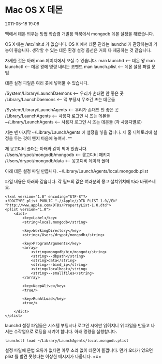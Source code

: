 # Mac OS X 데몬

2011-05-18 19:06

맥에서 데몬 띄우는 방법 학습겸 개발용 맥북에서 mongodb 데몬 설정을 해봤습니다.

OS X 에는 /etc/init.d 가 없습니다.
OS X 에서 데몬 관리는 launchd 가 관장하는데 기능이 좋습니다.
생각할 수 있는 데몬 환경 설정 옵션은 거의 다 제공하는 것 같습니다.

자세한 것은 아래 man 페이지에서 보실 수 있습니다.
man launchd <-- 데몬 왕
man launchctl <-- 데몬 왕에 명령 내리는 코멘드
man launch.plist <-- 데몬 설정 파일 문법

데몬 설정 파일은 여러 곳에 넣어둘 수 있습니다.

/System/Library/LaunchDaemons <-- 우리가 손대면 안 좋은 곳
/Library/LaunchDaemons <-- 맥 부팅시 무조건 뜨는 데몬들

/System/Library/LaunchAgents <-- 우리가 손대면 안 좋은 곳
/Library/LaunchAgents <-- 사용자 로그인 시 뜨는 데몬들
~/Library/LaunchAgents <-- 사용자 로그인 시 뜨는 데몬들 (각 사용자별로)

저는 맨 마지막 ~/Library/LaunchAgents 에 설정을 넣을 겁니다.
제 홈 디렉토리에 설정을 두는 것이 왠지 마음에 놓여서. ^^

제 몽고디비 폴더는 아래와 같이 되어 있습니다.
/Users/drypot/mongodb/mongodb <-- 몽고디비 패키지
/Users/drypot/mongodb/data <-- 몽고디비 데이터 폴더

아래 데몬 설정 파일 만듭니다.
~/Library/LaunchAgents/local.mongodb.plist

파일 내용은 아래와 같습니다.
각 필드의 값은 여러분의 몽고 설치위치에 따라 바꿔쓰세요.

	<?xml version="1.0" encoding="UTF-8"?>
	<!DOCTYPE plist PUBLIC "-//Apple//DTD PLIST 1.0//EN" "http://www.apple.com/DTDs/PropertyList-1.0.dtd">
	<plist version="1.0">
		<dict>
			<key>Label</key>
			<string>local.mongodb</string>

			<key>WorkingDirectory</key>
			<string>/Users/drypot/mongodb</string>

			<key>ProgramArguments</key>
			<array>
				<string>mongodb/bin/mongod</string>
				<string>--dbpath</string>
				<string>data</string>
				<string>--bind_ip</string>
				<string>localhost</string>
				<string>--smallfiles</string>
			</array>

			<key>KeepAlive</key>
			<true/>

			<key>RunAtLoad</key>
			<true/>

		</dict>
	</plist>

launchd 설정 파일들은 시스템 부팅시나 로그인 시에만 읽혀지니
위 파일을 만들고 나서는 수작업으로 로딩을 시켜야 합니다.
아래 명령을 실행합니다.

	launchctl load ~/Library/LaunchAgents/local.mongodb.plist

설정 파일에 문법 오류가 없다면 아무 소리 없이 데몬이 뜰껍니다.
먼가 오타가 있으면 plist 를 발견 못했다는 이상한 메시지가 나옵니다. =o=
